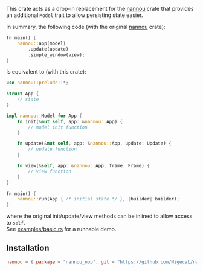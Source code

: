 This crate acts as a drop-in replacement for the [nannou](https://github.com/nannou-org/nannou) crate that provides an additional `Model` trait to allow persisting state easier.

In summary, the following code (with the original [nannou](https://github.com/nannou-org/nannou) crate):
```rust
fn main() {
    nannou::app(model)
        .update(update)
        .simple_window(view);
}
```
Is equivalent to (with this crate):
```rust
use nannou::prelude::*;

struct App {
    // state
}

impl nannou::Model for App {
    fn init(&mut self, app: &nannou::App) {
        // model init function
    }

    fn update(&mut self, app: &nannou::App, update: Update) {
        // update function
    }

    fn view(&self, app: &nannou::App, frame: Frame) {
        // view function
    }
}

fn main() {
    nannou::run(App { /* initial state */ }, |builder| builder);
}
```
where the original init/update/view methods can be inlined to allow access to `self`.  
See [examples/basic.rs](examples/basic.rs) for a runnable demo. 

## Installation
```toml
nannou = { package = "nannou_oop", git = "https://github.com/Nigecat/nannou-oop" }
```


